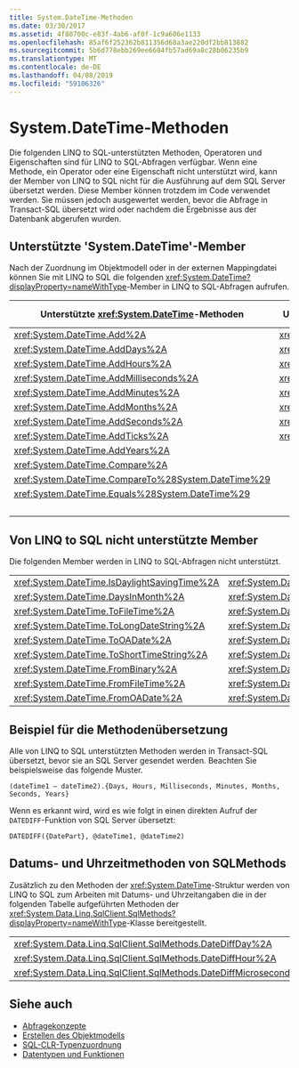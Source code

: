 ```yaml
---
title: System.DateTime-Methoden
ms.date: 03/30/2017
ms.assetid: 4f80700c-e83f-4ab6-af0f-1c9a606e1133
ms.openlocfilehash: 85af6f252362b811356d68a3ae220df2bb813882
ms.sourcegitcommit: 5b6d778ebb269ee6684fb57ad69a8c28b06235b9
ms.translationtype: MT
ms.contentlocale: de-DE
ms.lasthandoff: 04/08/2019
ms.locfileid: "59106326"
---
```

# <a name="systemdatetime-methods"></a>System.DateTime-Methoden
Die folgenden LINQ to SQL-unterstützten Methoden, Operatoren und Eigenschaften sind für LINQ to SQL-Abfragen verfügbar. Wenn eine Methode, ein Operator oder eine Eigenschaft nicht unterstützt wird, kann der Member von LINQ to SQL nicht für die Ausführung auf dem SQL Server übersetzt werden. Diese Member können trotzdem im Code verwendet werden. Sie müssen jedoch ausgewertet werden, bevor die Abfrage in Transact-SQL übersetzt wird oder nachdem die Ergebnisse aus der Datenbank abgerufen wurden.  
  
## <a name="supported-systemdatetime-members"></a>Unterstützte 'System.DateTime'-Member  
 Nach der Zuordnung im Objektmodell oder in der externen Mappingdatei können Sie mit LINQ to SQL die folgenden <xref:System.DateTime?displayProperty=nameWithType>-Member in LINQ to SQL-Abfragen aufrufen.  
  
|Unterstützte <xref:System.DateTime>-Methoden|Unterstützte <xref:System.DateTime>-Operatoren|Unterstützte <xref:System.DateTime>-Eigenschaften|  
|------------------------------------------------------------------------------------------------------------------------------------------------|--------------------------------------------------------------------------------------------------------------------------------------------------|---------------------------------------------------------------------------------------------------------------------------------------------------|  
|<xref:System.DateTime.Add%2A>|<xref:System.DateTime.op_Addition%2A>|<xref:System.DateTime.Date%2A>|  
|<xref:System.DateTime.AddDays%2A>|<xref:System.DateTime.op_Equality%2A>|<xref:System.DateTime.Day%2A>|  
|<xref:System.DateTime.AddHours%2A>|<xref:System.DateTime.op_GreaterThan%2A>|<xref:System.DateTime.DayOfWeek%2A>|  
|<xref:System.DateTime.AddMilliseconds%2A>|<xref:System.DateTime.op_GreaterThanOrEqual%2A>|<xref:System.DateTime.DayOfYear%2A>|  
|<xref:System.DateTime.AddMinutes%2A>|<xref:System.DateTime.op_Inequality%2A>|<xref:System.DateTime.Hour%2A>|  
|<xref:System.DateTime.AddMonths%2A>|<xref:System.DateTime.op_LessThan%2A>|<xref:System.DateTime.Millisecond%2A>|  
|<xref:System.DateTime.AddSeconds%2A>|<xref:System.DateTime.op_LessThanOrEqual%2A>|<xref:System.DateTime.Minute%2A>|  
|<xref:System.DateTime.AddTicks%2A>|<xref:System.DateTime.op_Subtraction%2A>|<xref:System.DateTime.Month%2A>|  
|<xref:System.DateTime.AddYears%2A>||<xref:System.DateTime.Now%2A>|  
|<xref:System.DateTime.Compare%2A>||<xref:System.DateTime.Second%2A>|  
|<xref:System.DateTime.CompareTo%28System.DateTime%29>||<xref:System.DateTime.TimeOfDay%2A>|  
|<xref:System.DateTime.Equals%28System.DateTime%29>||<xref:System.DateTime.Today%2A>|  
|||<xref:System.DateTime.Year%2A>|  
  
## <a name="members-not-supported-by-linq-to-sql"></a>Von LINQ to SQL nicht unterstützte Member  
 Die folgenden Member werden in LINQ to SQL-Abfragen nicht unterstützt.  
  
|||  
|-|-|  
|<xref:System.DateTime.IsDaylightSavingTime%2A>|<xref:System.DateTime.IsLeapYear%2A>|  
|<xref:System.DateTime.DaysInMonth%2A>|<xref:System.DateTime.ToBinary%2A>|  
|<xref:System.DateTime.ToFileTime%2A>|<xref:System.DateTime.ToFileTimeUtc%2A>|  
|<xref:System.DateTime.ToLongDateString%2A>|<xref:System.DateTime.ToLongTimeString%2A>|  
|<xref:System.DateTime.ToOADate%2A>|<xref:System.DateTime.ToShortDateString%2A>|  
|<xref:System.DateTime.ToShortTimeString%2A>|<xref:System.DateTime.ToUniversalTime%2A>|  
|<xref:System.DateTime.FromBinary%2A>|<xref:System.DateTime.UtcNow%2A>|  
|<xref:System.DateTime.FromFileTime%2A>|<xref:System.DateTime.FromFileTimeUtc%2A>|  
|<xref:System.DateTime.FromOADate%2A>|<xref:System.DateTime.GetDateTimeFormats%2A>|  
  
## <a name="method-translation-example"></a>Beispiel für die Methodenübersetzung  
 Alle von LINQ to SQL unterstützten Methoden werden in Transact-SQL übersetzt, bevor sie an SQL Server gesendet werden. Beachten Sie beispielsweise das folgende Muster.  
  
 `(dateTime1 – dateTime2).{Days, Hours, Milliseconds, Minutes, Months, Seconds, Years}`  
  
 Wenn es erkannt wird, wird es wie folgt in einen direkten Aufruf der `DATEDIFF`-Funktion von SQL Server übersetzt:  
  
 `DATEDIFF({DatePart}, @dateTime1, @dateTime2)`  
  
## <a name="sqlmethods-date-and-time-methods"></a>Datums- und Uhrzeitmethoden von SQLMethods  
 Zusätzlich zu den Methoden der <xref:System.DateTime>-Struktur werden von LINQ to SQL zum Arbeiten mit Datums- und Uhrzeitangaben die in der folgenden Tabelle aufgeführten Methoden der <xref:System.Data.Linq.SqlClient.SqlMethods?displayProperty=nameWithType>-Klasse bereitgestellt.  
  
||||  
|-|-|-|  
|<xref:System.Data.Linq.SqlClient.SqlMethods.DateDiffDay%2A>|<xref:System.Data.Linq.SqlClient.SqlMethods.DateDiffMillisecond%2A>|<xref:System.Data.Linq.SqlClient.SqlMethods.DateDiffNanosecond%2A>|  
|<xref:System.Data.Linq.SqlClient.SqlMethods.DateDiffHour%2A>|<xref:System.Data.Linq.SqlClient.SqlMethods.DateDiffMinute%2A>|<xref:System.Data.Linq.SqlClient.SqlMethods.DateDiffSecond%2A>|  
|<xref:System.Data.Linq.SqlClient.SqlMethods.DateDiffMicrosecond%2A>|<xref:System.Data.Linq.SqlClient.SqlMethods.DateDiffMonth%2A>|<xref:System.Data.Linq.SqlClient.SqlMethods.DateDiffYear%2A>|  
  
## <a name="see-also"></a>Siehe auch

- [Abfragekonzepte](../../../../../../docs/framework/data/adonet/sql/linq/query-concepts.md)
- [Erstellen des Objektmodells](../../../../../../docs/framework/data/adonet/sql/linq/creating-the-object-model.md)
- [SQL-CLR-Typenzuordnung](../../../../../../docs/framework/data/adonet/sql/linq/sql-clr-type-mapping.md)
- [Datentypen und Funktionen](../../../../../../docs/framework/data/adonet/sql/linq/data-types-and-functions.md)
